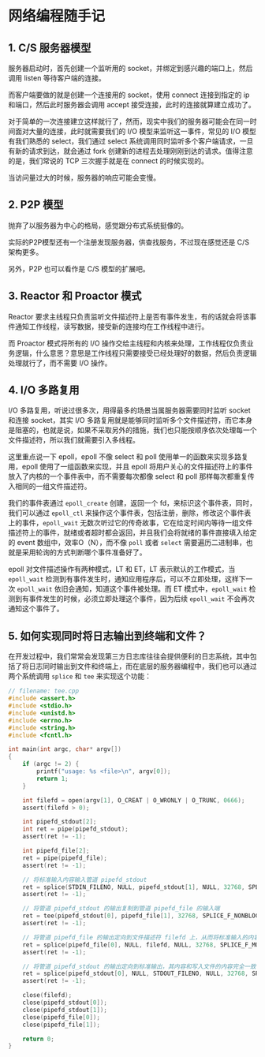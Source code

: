 # 网络编程随手记

## 1. C/S 服务器模型

服务器启动时，首先创建一个监听用的 socket，并绑定到感兴趣的端口上，然后调用 listen 等待客户端的连接。

而客户端要做的就是创建一个连接用的 socket，使用 connect 连接到指定的 ip 和端口，然后此时服务器会调用 accept 接受连接，此时的连接就算建立成功了。

对于简单的一次连接建立这样就行了，然而，现实中我们的服务器可能会在同一时间面对大量的连接，此时就需要我们的 I/O 模型来监听这一事件，常见的 I/O 模型有我们熟悉的 select，我们通过 select 系统调用同时监听多个客户端请求，一旦有新的请求到达，就会通过 fork 创建新的进程去处理刚刚到达的请求。值得注意的是，我们常说的 TCP 三次握手就是在 connect 的时候实现的。

当访问量过大的时候，服务器的响应可能会变慢。

## 2. P2P 模型

抛弃了以服务器为中心的格局，感觉跟分布式系统挺像的。

实际的P2P模型还有一个注册发现服务器，供查找服务，不过现在感觉还是 C/S 架构更多。

另外，P2P 也可以看作是 C/S 模型的扩展吧。

## 3. Reactor 和 Proactor 模式

Reactor 要求主线程只负责监听文件描述符上是否有事件发生，有的话就会将该事件通知工作线程，读写数据，接受新的连接均在工作线程中进行。

而 Proactor 模式将所有的 I/O 操作交给主线程和内核来处理，工作线程仅负责业务逻辑，什么意思？意思是工作线程只需要接受已经处理好的数据，然后负责逻辑处理就行了，而不需要 I/O 操作。

## 4. I/O 多路复用

I/O 多路复用，听说过很多次，用得最多的场景当属服务器需要同时监听 socket 和连接 socket，其实 I/O 多路复用就是能够同时监听多个文件描述符，而它本身是阻塞的，也就是说，如果不采取另外的措施，我们也只能按顺序依次处理每一个文件描述符，所以我们就需要引入多线程。

这里重点说一下 epoll，epoll 不像 select 和 poll 使用单一的函数来实现多路复用，epoll 使用了一组函数来实现，并且 epoll 将用户关心的文件描述符上的事件放入了内核的一个事件表中，而不需要每次都像 select 和 poll 那样每次都重复传入相同的一组文件描述符。

我们的事件表通过 `epoll_create` 创建，返回一个 fd，来标识这个事件表，同时，我们可以通过 `epoll_ctl` 来操作这个事件表，包括注册，删除，修改这个事件表上的事件，`epoll_wait` 无数次听过它的传奇故事，它在给定时间内等待一组文件描述符上的事件，就绪或者超时都会返回，并且我们会将就绪的事件直接填入给定的 event 数组中，效率O（N），而不像 `poll` 或者 `select` 需要遍历二进制串，也就是采用轮询的方式判断哪个事件准备好了。

epoll 对文件描述操作有两种模式，LT 和 ET，LT 表示默认的工作模式，当 `epoll_wait` 检测到有事件发生时，通知应用程序后，可以不立即处理，这样下一次 `epoll_wait` 依旧会通知，知道这个事件被处理。而 ET 模式中，`epoll_wait` 检测到有事件发生的时候，必须立即处理这个事件，因为后续 `epoll_wait` 不会再次通知这个事件了。

## 5. 如何实现同时将日志输出到终端和文件？

在开发过程中，我们常常会发现第三方日志库往往会提供便利的日志系统，其中包括了将日志同时输出到文件和终端上，而在底层的服务器编程中，我们也可以通过两个系统调用 `splice` 和 `tee` 来实现这个功能：

```c
// filename: tee.cpp
#include <assert.h>
#include <stdio.h>
#include <unistd.h>
#include <errno.h>
#include <string.h>
#include <fcntl.h>

int main(int argc, char* argv[])
{
    if (argc != 2) {
        printf("usage: %s <file>\n", argv[0]);
        return 1;
    }

    int filefd = open(argv[1], O_CREAT | O_WRONLY | O_TRUNC, 0666);
    assert(filefd > 0);

    int pipefd_stdout[2];
    int ret = pipe(pipefd_stdout);
    assert(ret != -1);

    int pipefd_file[2];
    ret = pipe(pipefd_file);
    assert(ret != -1);

    // 将标准输入内容输入管道 pipefd_stdout
    ret = splice(STDIN_FILENO, NULL, pipefd_stdout[1], NULL, 32768, SPLICE_F_MORE | SPLICE_F_MOVE);
    assert(ret != -1);

    // 将管道 pipefd_stdout 的输出复制到管道 pipefd_file 的输入端
    ret = tee(pipefd_stdout[0], pipefd_file[1], 32768, SPLICE_F_NONBLOCK);
    assert(ret != -1);

    // 将管道 pipefd_file 的输出定向到文件描述符 filefd 上，从而将标准输入的内容写入文件
    ret = splice(pipefd_file[0], NULL, filefd, NULL, 32768, SPLICE_F_MORE | SPLICE_F_MOVE);
    assert(ret != -1);

    // 将管道 pipefd_stdout 的输出定向到标准输出，其内容和写入文件的内容完全一致
    ret = splice(pipefd_stdout[0], NULL, STDOUT_FILENO, NULL, 32768, SPLICE_F_MORE | SPLICE_F_MOVE);
    assert(ret != -1);

    close(filefd);
    close(pipefd_stdout[0]);
    close(pipefd_stdout[1]);
    close(pipefd_file[0]);
    close(pipefd_file[1]);

    return 0;
}
```

